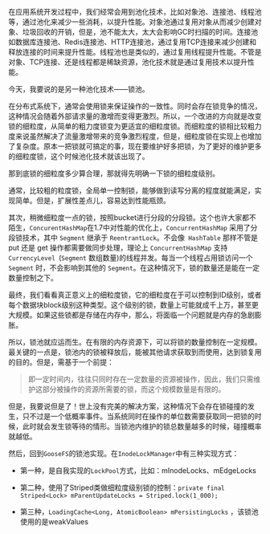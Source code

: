 在应用系统开发过程中，我们经常会用到池化技术，比如对象池、连接池、线程池等，通过池化来减少一些消耗，以提升性能。对象池通过复用对象从而减少创建对象、垃圾回收的开销，但是，池不能太大，太大会影响GC时扫描的时间。连接池如数据库连接池、Redis连接池、HTTP连接池，通过复用TCP连接来减少创建和释放连接的时间来提升性能。线程池也是类似的，通过复用线程提升性能。不管是对象、TCP连接、还是线程都是稀缺资源，池化技术就是通过复用技术以提升性能。



今天，我要说的是另一种池化技术——锁池。



在分布式系统下，通常会使用锁来保证操作的一致性。同时会存在锁竞争的情况，这种情况会随着外部请求量的激增而变得更激烈。所以，一个改进的方向就是改变锁的细粒度，从简单的粗力度锁变为更适宜的细粒度锁。而细粒度的锁相比较粗力度来说虽然解决了流量激增带来的竞争激烈程度，但是，细粒度锁在实现上也增加了复杂度。原本一把锁就可搞定的事，现在要维护好多把锁，为了更好的维护更多的细粒度锁，这个时候池化技术就该出现了。

那到底锁的细粒度多少算合理，那就得先明确一下锁的细粒度级别。

通常，比较粗的粒度锁，全局单一控制锁，能够做到读写分离的程度就能满足，实现简单。但是，扩展性差点儿，容易达到性能瓶颈。

其次，稍微细粒度一点的锁，按照bucket进行分段的分段锁。这个也许大家都不陌生，`ConcurentHashMap`在1.7中对性能的优化上，`ConcurrentHashMap` 采用了分段锁技术，其中 `Segment` 继承于 `ReentrantLock`。不会像` HashTable` 那样不管是 put 还是 get 操作都需要做同步处理，理论上 `ConcurrentHashMap` 支持 `CurrencyLevel `(`Segment` 数组数量)的线程并发。每当一个线程占用锁访问一个 `Segment` 时，不会影响到其他的 `Segment`。在这种情况下，锁的数量还是能在一定数量控制之下。

最终，我们看看真正意义上的细粒度锁，它的细粒度在于可以控制到ID级别，或者每个数据块block级别这种类型。这个级别的锁，数量上可能就成千上万，甚至更大规模。如果这些锁都是存储在内存中，那么，将面临一个问题就是内存的急剧膨胀。

所以，锁池就应运而生。在有限的内存资源下，可以将锁的数量控制在一定规模。最关键的一点是，锁池内的锁被释放后，能被其他请求获取到而使用，达到锁复用的目的。但是，需基于一个前提：

>  即一定时间内，往往只同时存在一定数量的资源被操作，因此，我们只需维护这部分被操作的资源所需要的锁，而这个规模数量是有限的。

但是，我要说但是了！世上没有完美的解决方案，这种情况下会存在锁碰撞的发生，只不过是一个低概率事件。当系统同时在操作的单位数需要获取同一把锁的时候，此时就会发生锁等待的情形。当锁池内维护的锁总数量越多的时候，碰撞概率就越低。

然后，回到`GooseFS`的锁池实现。在`InodeLockManager`中有三种实现方式：

- 第一种，是自我实现的`LockPool`方式，比如：mInodeLocks、mEdgeLocks

- 第二种，使用了Striped类做细粒度级别锁的控制：`private final Striped<Lock> mParentUpdateLocks = Striped.lock(1_000);`

- 第三种，`LoadingCache<Long, AtomicBoolean> mPersistingLocks` ，该锁池使用的是weakValues


